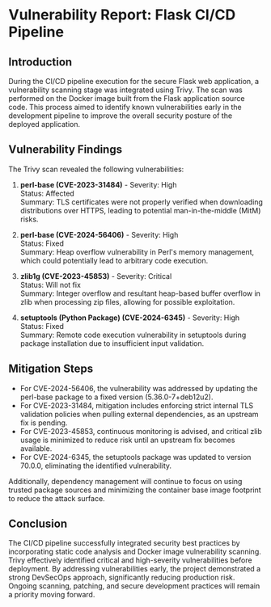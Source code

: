 # Vulnerability Report: Flask CI/CD Pipeline

## Introduction

During the CI/CD pipeline execution for the secure Flask web application, a vulnerability scanning stage was integrated using Trivy. The scan was performed on the Docker image built from the Flask application source code. This process aimed to identify known vulnerabilities early in the development pipeline to improve the overall security posture of the deployed application.

## Vulnerability Findings

The Trivy scan revealed the following vulnerabilities:

1. **perl-base (CVE-2023-31484)** - Severity: High  
Status: Affected  
Summary: TLS certificates were not properly verified when downloading distributions over HTTPS, leading to potential man-in-the-middle (MitM) risks.

2. **perl-base (CVE-2024-56406)** - Severity: High  
Status: Fixed  
Summary: Heap overflow vulnerability in Perl's memory management, which could potentially lead to arbitrary code execution.

3. **zlib1g (CVE-2023-45853)** - Severity: Critical  
Status: Will not fix  
Summary: Integer overflow and resultant heap-based buffer overflow in zlib when processing zip files, allowing for possible exploitation.

4. **setuptools (Python Package) (CVE-2024-6345)** - Severity: High  
Status: Fixed  
Summary: Remote code execution vulnerability in setuptools during package installation due to insufficient input validation.

## Mitigation Steps

- For CVE-2024-56406, the vulnerability was addressed by updating the perl-base package to a fixed version (5.36.0-7+deb12u2).
- For CVE-2023-31484, mitigation includes enforcing strict internal TLS validation policies when pulling external dependencies, as an upstream fix is pending.
- For CVE-2023-45853, continuous monitoring is advised, and critical zlib usage is minimized to reduce risk until an upstream fix becomes available.
- For CVE-2024-6345, the setuptools package was updated to version 70.0.0, eliminating the identified vulnerability.

Additionally, dependency management will continue to focus on using trusted package sources and minimizing the container base image footprint to reduce the attack surface.

## Conclusion

The CI/CD pipeline successfully integrated security best practices by incorporating static code analysis and Docker image vulnerability scanning. Trivy effectively identified critical and high-severity vulnerabilities before deployment. By addressing vulnerabilities early, the project demonstrated a strong DevSecOps approach, significantly reducing production risk. Ongoing scanning, patching, and secure development practices will remain a priority moving forward.
